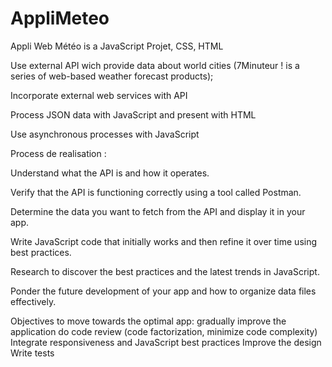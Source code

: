 # AppliMeteo
Appli Web Météo is a JavaScript Projet, CSS, HTML

Use external API wich provide data about world cities (7Minuteur ! is a series of web-based weather forecast products);

Incorporate external web services with API

Process JSON data with JavaScript and present with HTML

Use asynchronous processes with JavaScript


Process de realisation :

Understand what the API is and how it operates.

Verify that the API is functioning correctly using a tool called Postman.

Determine the data you want to fetch from the API and display it in your app.

Write JavaScript code that initially works and then refine it over time using best practices.

Research to discover the best practices and the latest trends in JavaScript.

Ponder the future development of your app and how to organize data files effectively.



Objectives to move towards the optimal app:
gradually improve the application
do code review (code factorization, minimize code complexity)
Integrate responsiveness and JavaScript best practices
Improve the design
Write tests



